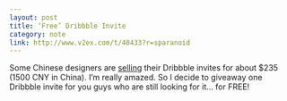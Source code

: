 ```yaml
---
layout: post
title: ‘Free’ Dribbble Invite
category: note
link: http://www.v2ex.com/t/40433?r=sparanoid
---
```


<p>Some Chinese designers are <a href="http://bbs.ui.cn/thread-30389-1-1.html">selling</a> their Dribbble invites for about $235 (1500 CNY in China). I’m really amazed. So I decide to giveaway one Dribbble invite for you guys who are still looking for it... for FREE!</p>
